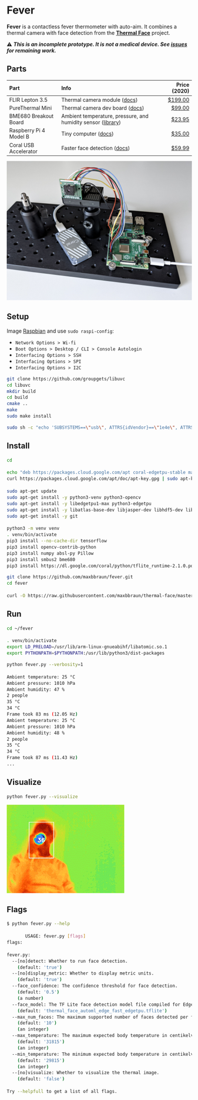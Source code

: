 # Fever

**Fever** is a contactless fever thermometer with auto-aim. It combines a thermal camera with face detection from the [**Thermal Face**](https://github.com/maxbbraun/thermal-face) project.

⚠️ ***This is an incomplete prototype. It is not a medical device. See [issues](https://github.com/maxbbraun/fever/issues) for remaining work.***

## Parts

| Part | Info | Price (2020) |
| :- | :- | -: |
| FLIR Lepton 3.5 | Thermal camera module ([docs](https://groupgets.com/manufacturers/flir/products/lepton-3-5)) | [$199.00](https://www.digikey.com/product-detail/en/flir-lepton/500-0771-01/500-0771-01-ND/7606616) |
| PureThermal Mini | Thermal camera dev board ([docs](https://groupgets.com/manufacturers/getlab/products/purethermal-mini-flir-lepton-smart-i-o-module)) | [$99.00](https://www.digikey.com/product-detail/en/groupgets-llc/PURETHERMAL-M/2077-PURETHERMAL-M-ND/9866289) |
| BME680 Breakout Board | Ambient temperature, pressure, and humidity sensor ([library](https://github.com/pimoroni/bme680-python)) | [$23.95](https://www.sparkfun.com/products/15743) |
| Raspberry Pi 4 Model B | Tiny computer ([docs](https://www.raspberrypi.org/products/raspberry-pi-4-model-b/)) | [$35.00](https://www.sparkfun.com/products/15446)
| Coral USB Accelerator | Faster face detection ([docs](https://coral.ai/docs/accelerator/get-started/)) | [$59.99](https://coral.ai/products/accelerator/) |

![Parts](parts.jpg)

## Setup

Image [Raspbian](https://www.raspberrypi.org/downloads/raspbian/) and use `sudo raspi-config`:
- `Network Options > Wi-fi`
- `Boot Options > Desktop / CLI > Console Autologin`
- `Interfacing Options > SSH`
- `Interfacing Options > SPI`
- `Interfacing Options > I2C`

```bash
git clone https://github.com/groupgets/libuvc
cd libuvc
mkdir build
cd build
cmake ..
make
sudo make install
```

```bash
sudo sh -c "echo 'SUBSYSTEMS==\"usb\", ATTRS{idVendor}==\"1e4e\", ATTRS{idProduct}==\"0100\", SYMLINK+=\"pt1\", GROUP=\"usb\", MODE=\"666\"' >> /etc/udev/rules.d/99-pt1.rules"

```

## Install

```bash
cd

echo "deb https://packages.cloud.google.com/apt coral-edgetpu-stable main" | sudo tee /etc/apt/sources.list.d/coral-edgetpu.list
curl https://packages.cloud.google.com/apt/doc/apt-key.gpg | sudo apt-key add -

sudo apt-get update
sudo apt-get install -y python3-venv python3-opencv
sudo apt-get install -y libedgetpu1-max python3-edgetpu
sudo apt-get install -y libatlas-base-dev libjasper-dev libhdf5-dev libqt4-dev
sudo apt-get install -y git

python3 -m venv venv
. venv/bin/activate
pip3 install --no-cache-dir tensorflow
pip3 install opencv-contrib-python
pip3 install numpy absl-py Pillow
pip3 install smbus2 bme680
pip3 install https://dl.google.com/coral/python/tflite_runtime-2.1.0.post1-cp37-cp37m-linux_armv7l.whl
```

```bash
git clone https://github.com/maxbbraun/fever.git
cd fever

curl -O https://raw.githubusercontent.com/maxbbraun/thermal-face/master/models/thermal_face_automl_edge_fast_edgetpu.tflite
```

## Run

```bash
cd ~/fever

. venv/bin/activate
export LD_PRELOAD=/usr/lib/arm-linux-gnueabihf/libatomic.so.1
export PYTHONPATH=$PYTHONPATH:/usr/lib/python3/dist-packages
```

```bash
python fever.py --verbosity=1

Ambient temperature: 25 °C
Ambient pressure: 1010 hPa
Ambient humidity: 47 %
2 people
35 °C
34 °C
Frame took 83 ms (12.05 Hz)
Ambient temperature: 25 °C
Ambient pressure: 1010 hPa
Ambient humidity: 48 %
2 people
35 °C
34 °C
Frame took 87 ms (11.43 Hz)
...
```

## Visualize

```bash
python fever.py --visualize
```

![Visualize](fever.gif)

## Flags

```bash
$ python fever.py --help

       USAGE: fever.py [flags]
flags:

fever.py:
  --[no]detect: Whether to run face detection.
    (default: 'true')
  --[no]display_metric: Whether to display metric units.
    (default: 'true')
  --face_confidence: The confidence threshold for face detection.
    (default: '0.5')
    (a number)
  --face_model: The TF Lite face detection model file compiled for Edge TPU.
    (default: 'thermal_face_automl_edge_fast_edgetpu.tflite')
  --max_num_faces: The maximum supported number of faces detected per frame.
    (default: '10')
    (an integer)
  --max_temperature: The maximum expected body temperature in centikelvin.
    (default: '31815')
    (an integer)
  --min_temperature: The minimum expected body temperature in centikelvin.
    (default: '29815')
    (an integer)
  --[no]visualize: Whether to visualize the thermal image.
    (default: 'false')

Try --helpfull to get a list of all flags.
```
